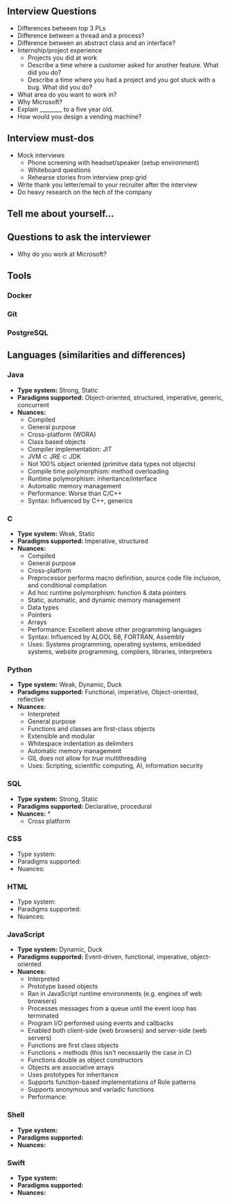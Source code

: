 Interview Questions
---
* Differences between top 3 PLs
* Difference between a thread and a process?
* Difference between an abstract class and an interface?
* Internship/project experience
   * Projects you did at work
   * Describe a time where a customer asked for another feature. What did you do?
   * Describe a time where you had a project and you got stuck with a bug. What did you do?
* What area do you want to work in?
* Why Microsoft?
* Explain \_\_\_\_\_\_\_\_ to a five year old.
* How would you design a vending machine?

Interview must-dos
---
* Mock interviews
  * Phone screening with headset/speaker (setup environment)
  * Whiteboard questions
  * Rehearse stories from interview prep grid
* Write thank you letter/email to your recruiter after the interview
* Do heavy research on the tech of the company

Tell me about yourself...
---


Questions to ask the interviewer
---
* Why do you work at Microsoft?


Tools
---
### Docker
### Git
### PostgreSQL

Languages (similarities and differences)
---
### Java
* **Type system:** Strong, Static
* **Paradigms supported:** Object-oriented, structured, imperative, generic, concurrent
* **Nuances:**
   * Compiled
   * General purpose
   * Cross-platform (WORA)
   * Class based objects
   * Compiler implementation: JIT
   * JVM ⊂ JRE ⊂ JDK
   * Not 100% object oriented (primitve data types not objects)
   * Compile time polymorphism: method overloading
   * Runtime polymorphism: inheritance/interface
   * Automatic memory management
   * Performance: Worse than C/C++
   * Syntax: Influenced by C++, generics

### C
* **Type system:** Weak, Static
* **Paradigms supported:** Imperative, structured
* **Nuances:**
   * Compiled
   * General purpose
   * Cross-platform
   * Preprocessor performs macro definition, source code file inclusion, and conditional compilation
   * Ad hoc runtime polymorphism: function & data pointers
   * Static, automatic, and dynamic memory management
   * Data types
    * Pointers
    * Arrays
   * Performance: Excellent above other programming languages
   * Syntax: Influenced by ALGOL 68, FORTRAN, Assembly
   * Uses: Systems programming, operating systems, embedded systems, website programming, compilers, libraries, interpreters

### Python
* **Type system:** Weak, Dynamic, Duck
* **Paradigms supported:** Functional, imperative, Object-oriented, reflective
* **Nuances:**
   * Interpreted
   * General purpose
   * Functions and classes are first-class objects
   * Extensible and modular
   * Whitespace indentation as delimiters
   * Automatic memory management
   * GIL does not allow for *true* multithreading
   * Uses: Scripting, scientific computing, AI, information security

### SQL
* **Type system:** Strong, Static
* **Paradigms supported:** Declarative, procedural
* **Nuances:**
   * 
   * Cross platform

### CSS
* Type system: 
* Paradigms supported: 
* Nuances: 

### HTML
* Type system: 
* Paradigms supported: 
* Nuances: 

### JavaScript
* **Type system:** Dynamic, Duck
* **Paradigms supported:** Event-driven, functional, imperative, object-oriented
* **Nuances:**
   * Interpreted
   * Prototype based objects
   * Ran in JavaScript runtime environments (e.g. engines of web browsers)
    * Processes messages from a queue until the event loop has terminated
    * Program I/O performed using events and callbacks
   * Enabled both client-side (web browsers) and server-side (web servers)
   * Functions are first class objects
   * Functions = methods (this isn't necessarily the case in C)
   * Functions double as object constructors
   * Objects are associative arrays
   * Uses prototypes for inheritance
   * Supports function-based implementations of Role patterns
   * Supports anonymous and variadic functions
   * Performance: 

### Shell
* **Type system:**
* **Paradigms supported:**
* **Nuances:**

### Swift
* **Type system:**
* **Paradigms supported:**
* **Nuances:**
